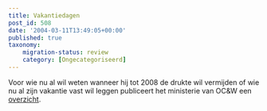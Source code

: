 ```yaml
---
title: Vakantiedagen
post_id: 508
date: '2004-03-11T13:49:05+00:00'
published: true
taxonomy:
    migration-status: review
    category: [Ongecategoriseerd]
---
```

Voor wie nu al wil weten wanneer hij tot 2008 de drukte wil vermijden of wie nu al zijn vakantie vast wil leggen publiceert het ministerie van OC&W een [overzicht](http://www.minocw.nl/onderwijs/vakanties/datums.html).